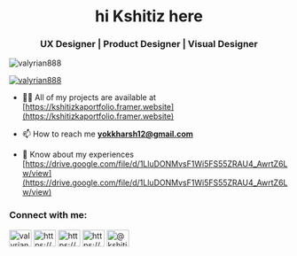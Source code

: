 <h1 align="center">hi Kshitiz here</h1>
<h3 align="center">UX Designer | Product Designer | Visual Designer</h3>

<p align="left"> <img src="https://komarev.com/ghpvc/?username=valyrian888&label=Profile%20views&color=0e75b6&style=flat" alt="valyrian888" /> </p>

<p align="left"> <a href="https://twitter.com/valyrian888" target="blank"><img src="https://img.shields.io/twitter/follow/valyrian888?logo=twitter&style=for-the-badge" alt="valyrian888" /></a> </p>

- 👨‍💻 All of my projects are available at [https://kshitizkaportfolio.framer.website](https://kshitizkaportfolio.framer.website)

- 📫 How to reach me **yokkharsh12@gmail.com**

- 📄 Know about my experiences [https://drive.google.com/file/d/1LluDONMvsF1Wi5FS55ZRAU4_AwrtZ6Lw/view](https://drive.google.com/file/d/1LluDONMvsF1Wi5FS55ZRAU4_AwrtZ6Lw/view)

<h3 align="left">Connect with me:</h3>
<p align="left">
<a href="https://twitter.com/valyrian888" target="blank"><img align="center" src="https://raw.githubusercontent.com/rahuldkjain/github-profile-readme-generator/master/src/images/icons/Social/twitter.svg" alt="valyrian888" height="30" width="40" /></a>
<a href="https://linkedin.com/in/https://www.linkedin.com/in/kshitiz-kamal-2445a9252/" target="blank"><img align="center" src="https://raw.githubusercontent.com/rahuldkjain/github-profile-readme-generator/master/src/images/icons/Social/linked-in-alt.svg" alt="https://www.linkedin.com/in/kshitiz-kamal-2445a9252/" height="30" width="40" /></a>
<a href="https://instagram.com/https://www.instagram.com/kshitizk12/" target="blank"><img align="center" src="https://raw.githubusercontent.com/rahuldkjain/github-profile-readme-generator/master/src/images/icons/Social/instagram.svg" alt="https://www.instagram.com/kshitizk12/" height="30" width="40" /></a>
<a href="https://www.behance.net/https://www.behance.net/kshitizkamal98" target="blank"><img align="center" src="https://raw.githubusercontent.com/rahuldkjain/github-profile-readme-generator/master/src/images/icons/Social/behance.svg" alt="https://www.behance.net/kshitizkamal98" height="30" width="40" /></a>
<a href="https://medium.com/@kshitiz98" target="blank"><img align="center" src="https://raw.githubusercontent.com/rahuldkjain/github-profile-readme-generator/master/src/images/icons/Social/medium.svg" alt="@kshitiz98" height="30" width="40" /></a>
</p>
